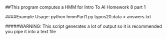 ##This program computes a HMM for Intro To AI Homework 8 part 1

####Example Usage: python hmmPart1.py typos20.data > answers.txt

#####WARNING: This script generates a lot of output so it is recommended you pipe it into a text file
